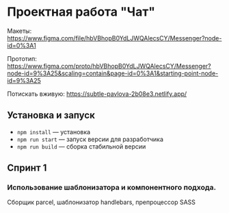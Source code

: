 # Проектная работа "Чат"

Макеты: https://www.figma.com/file/hbVBhopB0YdLJWQAlecsCY/Messenger?node-id=0%3A1

Прототип: https://www.figma.com/proto/hbVBhopB0YdLJWQAlecsCY/Messenger?node-id=9%3A25&scaling=contain&page-id=0%3A1&starting-point-node-id=9%3A25

Потискать вживую: https://subtle-pavlova-2b08e3.netlify.app/

## Установка и запуск

- `npm install` — установка
- `npm run start` — запуск версии для разработчика
- `npm run build` — сборка стабильной версии

## Спринт 1

### Использование шаблонизатора и компонентного подхода.

Сборщик parcel, шаблонизатор handlebars, препроцессор SASS

